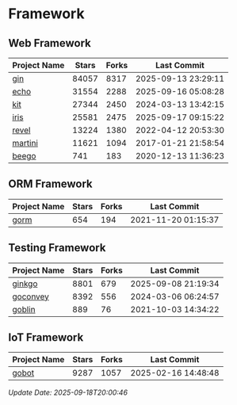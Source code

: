 # Framework

## Web Framework
| Project Name | Stars | Forks | Last Commit |
| ------------ | ----- | ----- | ----------- |
| [gin](https://github.com/gin-gonic/gin) | 84057 | 8317 | 2025-09-13 23:29:11 |
| [echo](https://github.com/labstack/echo) | 31554 | 2288 | 2025-09-16 05:08:28 |
| [kit](https://github.com/go-kit/kit) | 27344 | 2450 | 2024-03-13 13:42:15 |
| [iris](https://github.com/kataras/iris) | 25581 | 2475 | 2025-09-17 09:15:22 |
| [revel](https://github.com/revel/revel) | 13224 | 1380 | 2022-04-12 20:53:30 |
| [martini](https://github.com/go-martini/martini) | 11621 | 1094 | 2017-01-21 21:58:54 |
| [beego](https://github.com/astaxie/beego) | 741 | 183 | 2020-12-13 11:36:23 |

## ORM Framework
| Project Name | Stars | Forks | Last Commit |
| ------------ | ----- | ----- | ----------- |
| [gorm](https://github.com/jinzhu/gorm) | 654 | 194 | 2021-11-20 01:15:37 |

## Testing Framework
| Project Name | Stars | Forks | Last Commit |
| ------------ | ----- | ----- | ----------- |
| [ginkgo](https://github.com/onsi/ginkgo) | 8801 | 679 | 2025-09-08 21:19:34 |
| [goconvey](https://github.com/smartystreets/goconvey) | 8392 | 556 | 2024-03-06 06:24:57 |
| [goblin](https://github.com/franela/goblin) | 889 | 76 | 2021-10-03 14:34:22 |

## IoT Framework
| Project Name | Stars | Forks | Last Commit |
| ------------ | ----- | ----- | ----------- |
| [gobot](https://github.com/hybridgroup/gobot) | 9287 | 1057 | 2025-02-16 14:48:48 |

*Update Date: 2025-09-18T20:00:46*